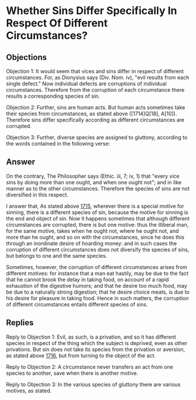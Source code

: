 # Whether Sins Differ Specifically In Respect Of Different Circumstances?

## Objections

Objection 1: It would seem that vices and sins differ in respect of different circumstances. For, as Dionysius says (Div. Nom. iv), "evil results from each single defect." Now individual defects are corruptions of individual circumstances. Therefore from the corruption of each circumstance there results a corresponding species of sin.

Objection 2: Further, sins are human acts. But human acts sometimes take their species from circumstances, as stated above ([1714]Q[18], A[10]). Therefore sins differ specifically according as different circumstances are corrupted.

Objection 3: Further, diverse species are assigned to gluttony, according to the words contained in the following verse:

## Answer

On the contrary, The Philosopher says (Ethic. iii, 7; iv, 1) that "every vice sins by doing more than one ought, and when one ought not"; and in like manner as to the other circumstances. Therefore the species of sins are not diversified in this respect.

I answer that, As stated above [1715](A[8]), wherever there is a special motive for sinning, there is a different species of sin, because the motive for sinning is the end and object of sin. Now it happens sometimes that although different circumstances are corrupted, there is but one motive: thus the illiberal man, for the same motive, takes when he ought not, where he ought not, and more than he ought, and so on with the circumstances, since he does this through an inordinate desire of hoarding money: and in such cases the corruption of different circumstances does not diversify the species of sins, but belongs to one and the same species.

Sometimes, however, the corruption of different circumstances arises from different motives: for instance that a man eat hastily, may be due to the fact that he cannot brook the delay in taking food, on account of a rapid exhaustion of the digestive humors; and that he desire too much food, may be due to a naturally strong digestion; that he desire choice meats, is due to his desire for pleasure in taking food. Hence in such matters, the corruption of different circumstances entails different species of sins.

## Replies

Reply to Objection 1: Evil, as such, is a privation, and so it has different species in respect of the thing which the subject is deprived, even as other privations. But sin does not take its species from the privation or aversion, as stated above [1716](A[1]), but from turning to the object of the act.

Reply to Objection 2: A circumstance never transfers an act from one species to another, save when there is another motive.

Reply to Objection 3: In the various species of gluttony there are various motives, as stated.